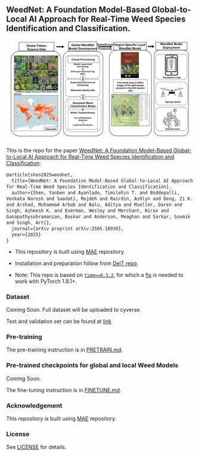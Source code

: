 ## WeedNet: A Foundation Model-Based Global-to-Local AI Approach for Real-Time Weed Species Identification and Classification.

<p align="center">
  <img src="fig/overview.jpg" width="480">
</p>


This is the repo for the paper [WeedNet: A Foundation Model-Based Global-to-Local AI Approach for Real-Time Weed Species Identification and Classification](https://arxiv.org/pdf/2505.18930):
```
@article{shen2025weednet,
  title={WeedNet: A Foundation Model-Based Global-to-Local AI Approach for Real-Time Weed Species Identification and Classification},
  author={Shen, Yanben and Ayanlade, Timilehin T. and Boddepalli, Venkata Naresh and Saadati, Mojdeh and Rairdin, Ashlyn and Deng, Zi K. and Arshad, Muhammad Arbab and Balu, Aditya and Mueller, Daren and Singh, Asheesh K. and Everman, Wesley and Merchant, Nirav and Ganapathysubramanian, Baskar and Anderson, Meaghan and Sarkar, Soumik and Singh, Arti},
  journal={arXiv preprint arXiv:2505.18930},
  year={2025}
}
```

* This repository is built using [MAE](https://github.com/facebookresearch/mae) repository.

* Installation and preparation follow from [DeiT repo](https://github.com/facebookresearch/deit).

* Note: This repo is based on [`timm==0.3.2`](https://github.com/rwightman/pytorch-image-models), for which a [fix](https://github.com/rwightman/pytorch-image-models/issues/420#issuecomment-776459842) is needed to work with PyTorch 1.8.1+.



### Dataset

Coming Soon. Full dataset will be uploaded to cyverse.

Test and validation set can be found at [link](https://iastate.box.com/s/25otoybllhwtfvnr1ovv26wc74ofdbso)


### Pre-training

The pre-training instruction is in [PRETRAIN.md](PRETRAIN.md).


### Pre-trained checkpoints for global and local Weed Models

Coming Soon.

The fine-tuning instruction is in [FINETUNE.md](FINETUNE.md).


### Acknowledgement

This repository is built using [MAE](https://github.com/facebookresearch/mae) repository.

### License

See [LICENSE](LICENSE) for details.

